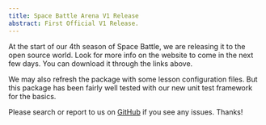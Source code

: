 ```yaml
---
title: Space Battle Arena V1 Release
abstract: First Official V1 Release.
---
```


At the start of our 4th season of Space Battle, we are releasing it to the open source world.  Look for more info on the website to come in the next few days. You can download it through the links above.

We may also refresh the package with some lesson configuration files.  But this package has been fairly well tested with our new unit test framework for the basics.

Please search or report to us on [GitHub](http://github.com/mikeware/SpaceBattleArena/issues) if you see any issues. Thanks!
